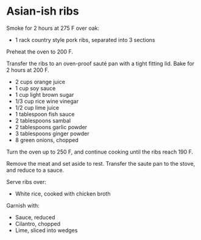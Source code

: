 Asian-ish ribs
==============

Smoke for 2 hours at 275 F over oak:

- 1 rack country style pork ribs, separated into 3 sections

Preheat the oven to 200 F.

Transfer the ribs to an oven-proof sauté pan with a tight fitting lid. Bake for 2 hours at 200 F.

- 2 cups orange juice
- 1 cup soy sauce
- 1 cup light brown sugar
- 1/3 cup rice wine vinegar
- 1/2 cup lime juice
- 1 tablespoon fish sauce
- 2 tablespoons sambal
- 2 tablespoons garlic powder
- 3 tablespoons ginger powder
- 8 green onions, chopped

Turn the oven up to 250 F, and continue cooking until the ribs reach 190 F.

Remove the meat and set aside to rest. Transfer the saute pan to the stove, and reduce to a sauce.

Serve ribs over:

- White rice, cooked with chicken broth

Garnish with:

- Sauce, reduced
- Cilantro, chopped
- Lime, sliced into wedges
